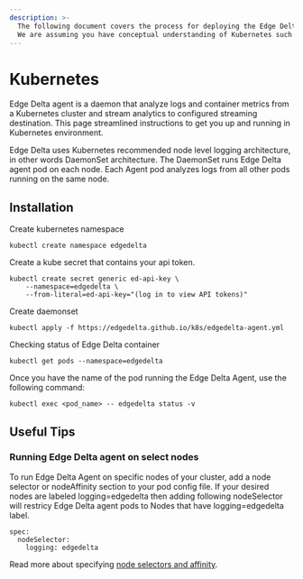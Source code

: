 ```yaml
---
description: >-
  The following document covers the process for deploying the Edge Delta agent as a DaemonSet on your Kubernetes cluster.
  We are assuming you have conceptual understanding of Kubernetes such as Pods, Nodes, DaemonSets etc. 
---
```


# Kubernetes

Edge Delta agent is a daemon that analyze logs and container metrics from a Kubernetes cluster and stream analytics to configured streaming destination. This page streamlined instructions to get you up and running in Kubernetes environment.

Edge Delta uses Kubernetes recommended node level logging architecture, in other words DaemonSet architecture. The DaemonSet runs Edge Delta agent pod on each node. Each Agent pod analyzes logs from all other pods running on the same node. 

## Installation

Create kubernetes namespace

```text
kubectl create namespace edgedelta
```

Create a kube secret that contains your api token.

```text
kubectl create secret generic ed-api-key \
	--namespace=edgedelta \
	--from-literal=ed-api-key="(log in to view API tokens)"
```

Create daemonset 

```text
kubectl apply -f https://edgedelta.github.io/k8s/edgedelta-agent.yml
```

Checking status of Edge Delta container

```text
kubectl get pods --namespace=edgedelta
```

Once you have the name of the pod running the Edge Delta Agent, use the following command:

```text
kubectl exec <pod_name> -- edgedelta status -v

```

## Useful Tips

### Running Edge Delta agent on select nodes
To run Edge Delta Agent on specific nodes of your cluster, add a node selector or nodeAffinity section to your pod config file. If your desired nodes are labeled logging=edgedelta then adding following nodeSelector will restricy Edge Delta agent pods to Nodes that have logging=edgedelta label.


```text
spec:
  nodeSelector:
    logging: edgedelta
```

Read more about specifying [node selectors and affinity](https://kubernetes.io/docs/concepts/scheduling-eviction/assign-pod-node/).